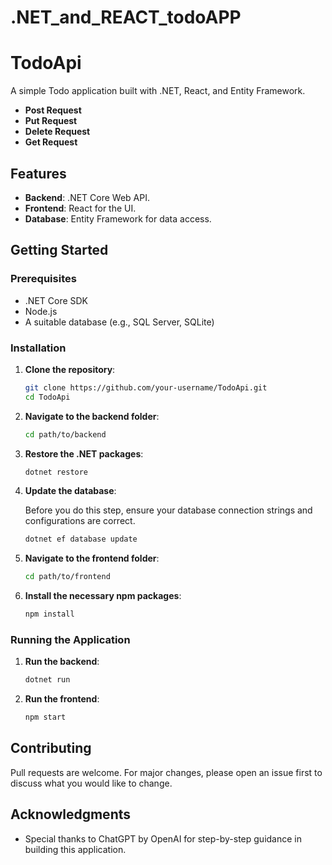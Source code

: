 # .NET_and_REACT_todoAPP

# TodoApi

A simple Todo application built with .NET, React, and Entity Framework.

- **Post Request**
- **Put Request**
- **Delete Request**
- **Get Request**

## Features

- **Backend**: .NET Core Web API.
- **Frontend**: React for the UI.
- **Database**: Entity Framework for data access.

## Getting Started

### Prerequisites

- .NET Core SDK
- Node.js
- A suitable database (e.g., SQL Server, SQLite)

### Installation

1. **Clone the repository**:

   ```bash
   git clone https://github.com/your-username/TodoApi.git
   cd TodoApi
   ```

2. **Navigate to the backend folder**:

   ```bash
   cd path/to/backend
   ```

3. **Restore the .NET packages**:

   ```bash
   dotnet restore
   ```

4. **Update the database**:

   Before you do this step, ensure your database connection strings and configurations are correct.

   ```bash
   dotnet ef database update
   ```

5. **Navigate to the frontend folder**:

   ```bash
   cd path/to/frontend
   ```

6. **Install the necessary npm packages**:

   ```bash
   npm install
   ```

### Running the Application

1. **Run the backend**:

   ```bash
   dotnet run
   ```

2. **Run the frontend**:

   ```bash
   npm start
   ```

## Contributing

Pull requests are welcome. For major changes, please open an issue first to discuss what you would like to change.

## Acknowledgments

- Special thanks to ChatGPT by OpenAI for step-by-step guidance in building this application.
